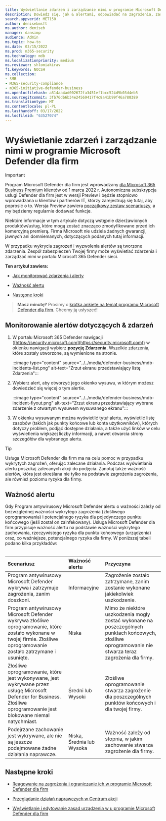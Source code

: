 ```yaml
---
title: Wyświetlanie zdarzeń i zarządzanie nimi w programie Microsoft Defender dla firm
description: Dowiedz się, jak & alertami, odpowiadać na zagrożenia, zarządzać urządzeniami i przeglądać działania naprawcze
search.appverid: MET150
author: denisebmsft
ms.author: deniseb
manager: dansimp
audience: Admin
ms.topic: how-to
ms.date: 03/15/2022
ms.prod: m365-security
ms.technology: mdb
ms.localizationpriority: medium
ms.reviewer: shlomiakirav
f1.keywords: NOCSH
ms.collection:
- SMB
- M365-security-compliance
- m365-initiative-defender-business
ms.openlocfilehash: a814aa4ad002672fa3451ef1bcc524d9b03d4eb5
ms.sourcegitcommit: 3fb76db6b34e24569417f4c8a41b99f46a780389
ms.translationtype: MT
ms.contentlocale: pl-PL
ms.lasthandoff: 03/17/2022
ms.locfileid: "63527074"
---
```

# <a name="view-and-manage-incidents-in-microsoft-defender-for-business"></a>Wyświetlanie zdarzeń i zarządzanie nimi w programie Microsoft Defender dla firm

> [!IMPORTANT]
> Program Microsoft Defender dla firm jest wprowadzany [dla Microsoft 365 Business Premium](../../business-premium/index.md) klientów od 1 marca 2022 r. Autonomiczna subskrypcja usługi Defender dla firm jest w wersji Preview i będzie stopniowo wprowadzana u klientów i partnerów IT, [](https://aka.ms/mdb-preview) którzy zarejestrują się tutaj, aby poprosić o to. Wersja Preview zawiera [początkowy zestaw scenariuszy](mdb-tutorials.md#try-these-preview-scenarios), a my będziemy regularnie dodawać funkcje.
> 
> Niektóre informacje w tym artykule dotyczą wstępnie dzierżawionych produktów/usług, które mogą zostać znacząco zmodyfikowane przed ich komercyjną premierą. Firma Microsoft nie udziela żadnych gwarancji, jawnych ani domniemanych, dotyczących podanych tutaj informacji. 

W przypadku wykrycia zagrożeń i wyzwolenia alertów są tworzone zdarzenia. Zespół zabezpieczeń Twojej firmy może wyświetlać zdarzenia i zarządzać nimi w portalu Microsoft 365 Defender sieci.

**Ten artykuł zawiera:**

- [Jak monitorować zdarzenia i alerty](#monitor-your-incidents--alerts)

- [Ważność alertu](#alert-severity)

- [Następne kroki](#next-steps)

>
> **Masz minutę?**
> Prosimy o <a href="https://microsoft.qualtrics.com/jfe/form/SV_0JPjTPHGEWTQr4y" target="_blank">krótką ankietę na temat programu Microsoft Defender dla firm</a>. Chcemy ją usłyszeć!
>

## <a name="monitor-your-incidents--alerts"></a>Monitorowanie alertów dotyczących & zdarzeń

1. W portalu Microsoft 365 Defender nawigacji ([https://security.microsoft.com](https://security.microsoft.com)) w okienku nawigacji wybierz **pozycję Zdarzenia**. Wszelkie zdarzenia, które zostały utworzone, są wymienione na stronie.

   :::image type="content" source="../../media/defender-business/mdb-incidents-list.png" alt-text="Zrzut ekranu przedstawiający listę Zdarzenia":::

2. Wybierz alert, aby otworzyć jego okienko wysuwu, w którym możesz dowiedzieć się więcej o tym alertie. 

   :::image type="content" source="../../media/defender-business/mdb-incident-flyout.png" alt-text="Zrzut ekranu przedstawiający wybrane zdarzenie z otwartym wysuwem wysuwanego ekranu":::

3. W okienku wysuwanym można wyświetlić tytuł alertu, wyświetlić listę zasobów (takich jak punkty końcowe lub konta użytkowników), których dotyczy problem, podjąć dostępne działania, a także użyć linków w celu wyświetlenia większej liczby informacji, a nawet otwarcia strony szczegółów dla wybranego alertu. 

> [!TIP]
> Usługa Microsoft Defender dla firm ma na celu pomoc w przypadku wykrytych zagrożeń, oferując zalecane działania. Podczas wyświetlania alertu poszukaj zalecanych akcji do podjęcia. Zanotuj także ważność alertów, która jest określana nie tylko na podstawie zagrożenia zagrożenia, ale również poziomu ryzyka dla firmy. 

## <a name="alert-severity"></a>Ważność alertu

Gdy Program antywirusowy Microsoft Defender alertu o ważności zależy od bezwzględnej ważności wykrytego zagrożenia (złośliwego oprogramowania) i potencjalnego ryzyka dla pojedynczego punktu końcowego (jeśli został on zainfekowany).
Usługa Microsoft Defender dla firm przypisuje ważność alertu na podstawie ważności wykrytego zachowania, rzeczywistego ryzyka dla punktu końcowego (urządzenia) oraz, co ważniejsze, potencjalnego ryzyka dla firmy. W poniższej tabeli podano kilka przykładów: <br/><br/>

| Scenariusz | Ważność alertu | Przyczyna |
|:---|:---|:---|
| Program antywirusowy Microsoft Defender wykrywa i zatrzymuje zagrożenia, zanim doszkoni. | Informacyjne | Zagrożenie zostało zatrzymane, zanim zostanie wykonane jakiekolwiek uszkodzenie. |
| Program antywirusowy Microsoft Defender wykrywa złośliwe oprogramowanie, które zostało wykonane w twojej firmie. Złośliwe oprogramowanie zostało zatrzymane i usunięte. | Niska | Mimo że niektóre uszkodzenia mogły zostać wykonane na poszczególnych punktach końcowych, złośliwe oprogramowanie nie stwarza teraz zagrożenia dla firmy. |
| Złośliwe oprogramowanie, które jest wykonywane, jest wykrywane przez usługę Microsoft Defender for Business. Złośliwe oprogramowanie jest blokowane niemal natychmiast. | Średni lub Wysoki | Złośliwe oprogramowanie stwarza zagrożenie dla poszczególnych punktów końcowych i dla twojej firmy. |
| Podejrzane zachowanie jest wykrywane, ale nie są jeszcze podejmowane żadne działania naprawcze. | Niska, Średnia lub Wysoka | Ważność zależy od stopnia, w jakim zachowanie stwarza zagrożenie dla firmy. |

## <a name="next-steps"></a>Następne kroki

- [Reagowanie na zagrożenia i ograniczanie ich w programie Microsoft Defender dla firm](mdb-respond-mitigate-threats.md)

- [Przeglądanie działań naprawczych w Centrum akcji](mdb-review-remediation-actions.md)

- [Wyświetlanie i edytowanie zasad urządzenia w u programie Microsoft Defender dla firm](mdb-view-edit-policies.md)